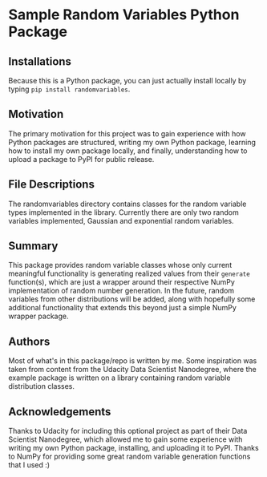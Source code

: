 # Sample Random Variables Python Package

## Installations
Because this is a Python package, you can just actually install locally by typing `pip install randomvariables`.

## Motivation
The primary motivation for this project was to gain experience with how Python packages are structured, writing my own Python package, learning how to install my own package locally, and finally, understanding how to upload a package to PyPI for public release. 

## File Descriptions
The randomvariables directory contains classes for the random variable types implemented in the library. Currently there are only two random variables implemented, Gaussian and exponential random variables.

## Summary
This package provides random variable classes whose only current meaningful functionality is generating realized values from their `generate` function(s), which are just a wrapper around their respective NumPy implementation of random number generation. In the future, random variables from other distributions will be added, along with hopefully some additional functionality that extends this beyond just a simple NumPy wrapper package. 

## Authors
Most of what's in this package/repo is written by me. Some inspiration was taken from content from the Udacity Data Scientist Nanodegree, where the example package is written on a library containing random variable distribution classes.

## Acknowledgements
Thanks to Udacity for including this optional project as part of their Data Scientist Nanodegree, which allowed me to gain some experience with writing my own Python package, installing, and uploading it to PyPI. Thanks to NumPy for providing some great random variable generation functions that I used :) 